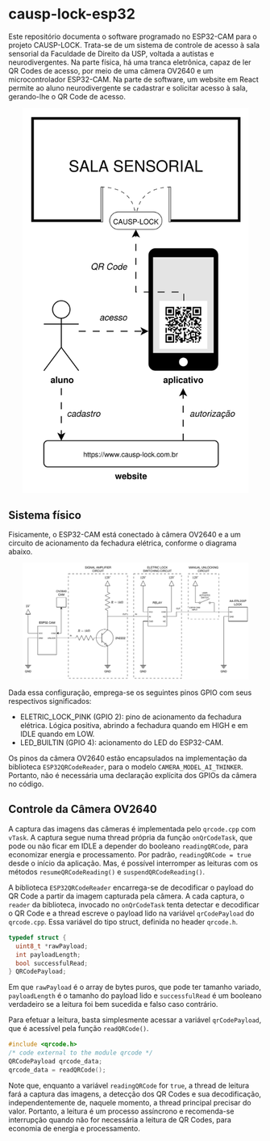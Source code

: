 # causp-lock-esp32
Este repositório documenta o software programado no ESP32-CAM para o projeto CAUSP-LOCK. Trata-se de um sistema de controle de acesso à sala sensorial da Faculdade de Direito da USP, voltada a autistas e neurodivergentes. Na parte física, há uma tranca eletrônica, capaz de ler QR Codes de acesso, por meio de uma câmera OV2640 e um microcontrolador ESP32-CAM. Na parte de software, um website em React permite ao aluno neurodivergente se cadastrar e solicitar acesso à sala, gerando-lhe o QR Code de acesso.

<p align="center">
  <img src="imgs/causp-lock-protocol-GENERAL_VIEW.png" alt="Logotipo do Coletivo Autista da USP (CAUSP)" style="width: 450px;" />
</p>

## Sistema físico
Fisicamente, o ESP32-CAM está conectado à câmera OV2640 e a um circuito de acionamento da fechadura elétrica, conforme o diagrama abaixo.

<p align="center">
  <img src="imgs/causp-lock-protocol-ELETRIC_DIAGRAM.png" alt="Logotipo do Coletivo Autista da USP (CAUSP)" style="width: 450px;" />
</p>

Dada essa configuração, emprega-se os seguintes pinos GPIO com seus respectivos significados:

- ELETRIC_LOCK_PINK (GPIO 2): pino de acionamento da fechadura elétrica. Lógica positiva, abrindo a fechadura quando em HIGH e em IDLE quando em LOW.
- LED_BUILTIN (GPIO 4): acionamento do LED do ESP32-CAM.

Os pinos da câmera OV2640 estão encapsulados na implementação da biblioteca `ESP32QRCodeReader`, para o modelo `CAMERA_MODEL_AI_THINKER`. Portanto, não é necessária uma declaração explícita dos GPIOs da câmera no código.

## Controle da Câmera OV2640
A captura das imagens das câmeras é implementada pelo `qrcode.cpp` com `vTask`. A captura segue numa thread própria da função `onQrCodeTask`, que pode ou não ficar em IDLE a depender do booleano `readingQRCode`, para economizar energia e processamento. Por padrão, `readingQRCode = true` desde o início da aplicação. Mas, é possível interromper as leituras com os métodos `resumeQRCodeReading()` e `suspendQRCodeReading()`.

A biblioteca `ESP32QRCodeReader` encarrega-se de decodificar o payload do QR Code a partir da imagem capturada pela câmera. A cada captura, o `reader` da biblioteca, invocado no `onQrCodeTask` tenta detectar e decodificar o QR Code e a thread escreve o payload lido na variável `qrCodePayload` do `qrcode.cpp`. Essa variável do tipo struct, definida no header `qrcode.h`.

```cpp
typedef struct {
  uint8_t *rawPayload;
  int payloadLength;
  bool successfulRead;
} QRCodePayload;
```

Em que `rawPayload` é o array de bytes puros, que pode ter tamanho variado, `payloadLength` é o tamanho do payload lido e `successfulRead` é um booleano verdadeiro se a leitura foi bem sucedida e falso caso contrário.

Para efetuar a leitura, basta simplesmente acessar a variável `qrCodePayload`, que é acessível pela função `readQRCode()`.

```cpp
#include <qrcode.h>
/* code external to the module qrcode */
QRCodePayload qrcode_data;
qrcode_data = readQRCode();
```

Note que, enquanto a variável `readingQRCode` for `true`, a thread de leitura fará a captura das imagens, a detecção dos QR Codes e sua decodificação, independentemente de, naquele momento, a thread principal precisar do valor. Portanto, a leitura é um processo assíncrono e recomenda-se interrupção quando não for necessária a leitura de QR Codes, para economia de energia e processamento.